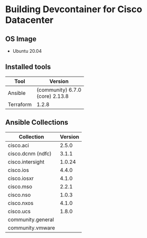 # Building Devcontainer for Cisco Datacenter

## OS Image

- Ubuntu 20.04

## Installed tools

| Tool      | Version                              |
| --------- | ------------------------------------ |
| Ansible   | (community) 6.7.0<br />(core) 2.13.8 |
| Terraform | 1.2.8                                |

## Ansible Collections

| Collection        | Version |
| ----------------- | ------- |
| cisco.aci         | 2.5.0   |
| cisco.dcnm (ndfc) | 3.1.1   |
| cisco.intersight  | 1.0.24  |
| cisco.ios         | 4.4.0   |
| cisco.iosxr       | 4.1.0   |
| cisco.mso         | 2.2.1   |
| cisco.nso         | 1.0.3   |
| cisco.nxos        | 4.1.0   |
| cisco.ucs         | 1.8.0   |
| community.general |         |
| community.vmware  |         |
